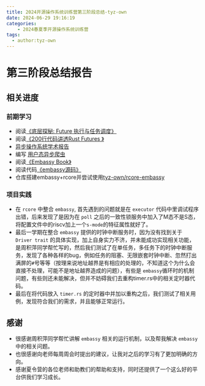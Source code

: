 ```yaml
---
title: 2024开源操作系统训练营第三阶段总结-tyz-own
date: 2024-06-29 19:16:19
categories:
    - 2024春夏季开源操作系统训练营
tags:
  - author:tyz-own
---
```

# 第三阶段总结报告

## 相关进度

### 前期学习


- 阅读[《底层探秘: Future 执行与任务调度》](https://course.rs/advance/async/future-excuting.html)
- 阅读[《200行代码讲透Rust Futures 》](https://stevenbai.top/rust/futures_explained_in_200_lines_of_rust/#%E4%B8%89-rust%E4%B8%AD%E7%9A%84futures)
- [异步操作系统学术报告](https://www.yuque.com/xyong-9fuoz/hg8kgr/xd49izet7xd38gdy)
- 编写  [用户态异步爬虫](https://github.com/tyz-own/blog/blob/main/%E5%BC%82%E6%AD%A5os/resource/crawler.rs)
- 阅读[《Embassy Book》](https://embassy.dev/book/)
- 阅读代码[《embassy源码》](https://github.com/embassy-rs/embassy)
- 仓库搭建embassy+rcore并尝试使用[tyz-own/rcore-embassy](https://github.com/tyz-own/rcore-embassy)


### 项目实践

- 在 `rcore` 中整合 `embassy`, 首先遇到的问题就是在 `executor` 代码中里调试程序出错，后来发现了是因为在 `poll` 之后的一致性锁服务中加入了M态不是S态，将配置文件中的riscv加上一个`s-mode`的特征属性就好了。
- 最后一学期在整合 `embassy` 提供的时钟中断服务时，因为没有找到关于 `Driver trait` 的具体实现，加上自身实力不济，并未能成功实现相关功能，是周积萍同学帮忙写的，然后我们测试了在单任务，多任务下的时钟中断服务，发现了各种各样的bug，例如任务的阻塞、无限嵌套时钟中断、忽然打出满屏的`#`号等等（按理来说地址越界是有相应的处理的，不知道这个为什么会直接不处理，可能不是地址越界造成的问题），有些是 `embassy`循环时的机制问题，有些则还未能解决，但并不妨碍我们去重构timer.rs中的相关定时器代码。
- 最后在将代码放入 `timer.rs` 的定时器中并加以重构之后，我们测试了相关用例，发现符合我们的需求，并且能够正常运行。
 

## 感谢

- 很感谢周积萍同学帮忙讲解 `embassy` 相关的运行机制，以及帮我解决 `embassy` 中的相关问题。
- 也很感谢向老师每周周会时提出的建议，让我对之后的学习有了更加明确的方向。
- 感谢夏令营的各位老师和助教们的帮助和支持，同时还提供了一个这么好的平台供我们学习成长。